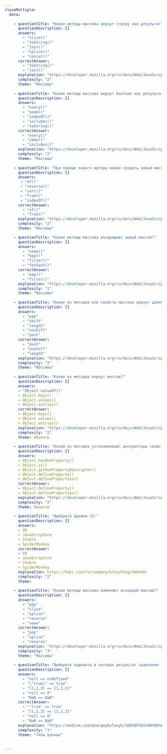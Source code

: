 ```yaml
---
closeMultiple:
  data: 
      
    - questionTitle: "Какие методы массива вернут строку как результат?"
      questionDescription: []
      answers: 
        - "slice()"
        - "toString()"
        - "join()"
        - "splice()"
        - "concat()"
      correctAnswer: 
        - "toString()"
        - "join()"
      explanation: "https://developer.mozilla.org/ru/docs/Web/JavaScript/Reference/Global_Objects/Array"
      complexity: "2"
      theme: "Массивы"
      
    - questionTitle: "Какие методы массива вернут boolean как результат?"
      questionDescription: []
      answers:   
        - "every()"
        - "some()"
        - "indexOf()"
        - "includes()"
        - "toString()"
      correctAnswer: 
        - "every()"
        - "some()"
        - "includes()"
      explanation: "https://developer.mozilla.org/ru/docs/Web/JavaScript/Reference/Global_Objects/Array"
      complexity: "2"
      theme: "Массивы"
      
    - questionTitle: "При помощи какого метода можно создать новый массив?"
      questionDescription: []
      answers:   
       - "of()"
       - "reverse()"
       - "sort()"
       - "from()"
       - "indexOf()"
      correctAnswer: 
        - "of()"
        - "from()"
      explanation: "https://developer.mozilla.org/ru/docs/Web/JavaScript/Reference/Global_Objects/Array"
      complexity: "2"
      theme: "Массивы"

    - questionTitle: "Какие методы массива возвращают новый массив?"
      questionDescription: []
      answers: 
        - "some()"
        - "map()"
        - "filter()" 
        - "forEach()"
      correctAnswer: 
        - "map()"
        - "filter()"
      explanation: "https://developer.mozilla.org/ru/docs/Web/JavaScript/Reference/Global_Objects/Array"
      complexity: "2"
      theme: "Массивы"
      
    - questionTitle: "Какие из методов или свойств массива вернут длину нового/существующего  массива?"
      questionDescription: []
      answers: 
        - "pop"
        - "shift"
        - "length"
        - "unshift" 
        - "push"
      correctAnswer: 
        - "push"
        - "unshift"
        - "length"
      explanation: "https://developer.mozilla.org/ru/docs/Web/JavaScript/Reference/Global_Objects/Array"
      complexity: "2"
      theme: "Массивы"
      
    - questionTitle: "Какие из методов вернут массив?"
      questionDescription: []
      answers:
      - "Object.valueOf()"
      - Object.keys()
      - Object.values()
      - Object.entries()
      correctAnswer: 
      - Object.keys()
      - Object.values()
      - Object.entries()
      explanation: "https://developer.mozilla.org/ru/docs/Web/JavaScript/Reference/Global_Objects/Object"
      complexity: "2"
      theme: Объекты
      
    - questionTitle: "Какой из методов устанавливают дескрипторы свойств?"
      questionDescription: []
      answers:
      - Object.hasOwnProperty()
      - Object.is()
      - Object.getOwnPropertyDescriptor()
      - Object.defineProperty()
      - Object.defineProperties()
      correctAnswer: 
      - Object.defineProperty()
      - Object.defineProperties()
      explanation: "https://developer.mozilla.org/ru/docs/Web/JavaScript/Reference/Global_Objects/Object"
      complexity: "2"
      theme: Объекты
      
    - questionTitle: "Выберите движки JS:"
      questionDescription: []
      answers:
      - V8
      - JavaScripCore
      - Chakra
      - SpiderMonkey
      correctAnswer: 
      - V8
      - JavaScripCore
      - Chakra
      - SpiderMonkey
      explanation: https://habr.com/ru/company/otus/blog/446446/
      complexity: "2"
      theme: 
      
    - questionTitle: "Какие методы массива изменяют исходный массив?"
      questionDescription: []
      answers: 
        - "pop"
        - "slice"
        - "splice"
        - "reverse" 
        - "some"
      correctAnswer: 
        - "pop"
        - "splice"
        - "reverse"
      explanation: "https://developer.mozilla.org/ru/docs/Web/JavaScript/Reference/Global_Objects/Array"
      complexity: "3"
      theme: "Массивы"
      
    - questionTitle: "Выберите варианты в которых результат сравнения  false?"
      questionDescription: []
      answers: 
        - "null == undefined"
        - "\"true\" == true"
        - "[1,2,3] == [1,2,3]"
        - "null == 0" 
        - "NaN == NaN"
      correctAnswer: 
        - "'true' == true"
        - "[1,2,3] == [1,2,3]"
        - "null == 0" 
        - "NaN == NaN"
      explanation: "https://medium.com/@sergeybulavyk/%D0%BF%D1%80%D0%B5%D0%BE%D0%B1%D1%80%D0%B0%D0%B7%D0%BE%D0%B2%D0%B0%D0%BD%D0%B8%D0%B5-%D1%82%D0%B8%D0%BF%D0%BE%D0%B2-%D0%B2-javascript-35a15ddfc333"
      complexity: "3"
      theme: "Типы данных"
           
      
---
```

